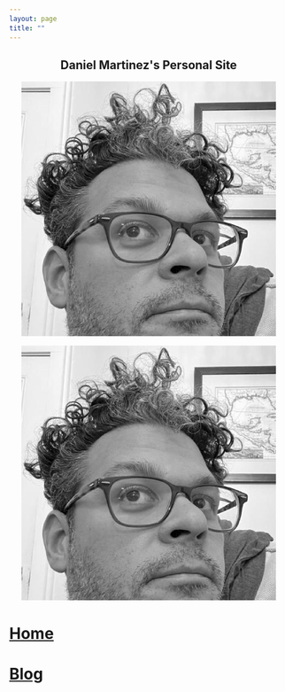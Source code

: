 ```yaml
---
layout: page
title: ""
---
```


<h2 align="center"> Daniel Martinez's Personal Site </h2>

<p align="center">
  <img src="assets/images/profile.jpg">
</p>

<div style="text-align: center"><img src="assets/images/profile.jpg"></div>

# [Home](/index.md) 

# [Blog](/blog.md)

